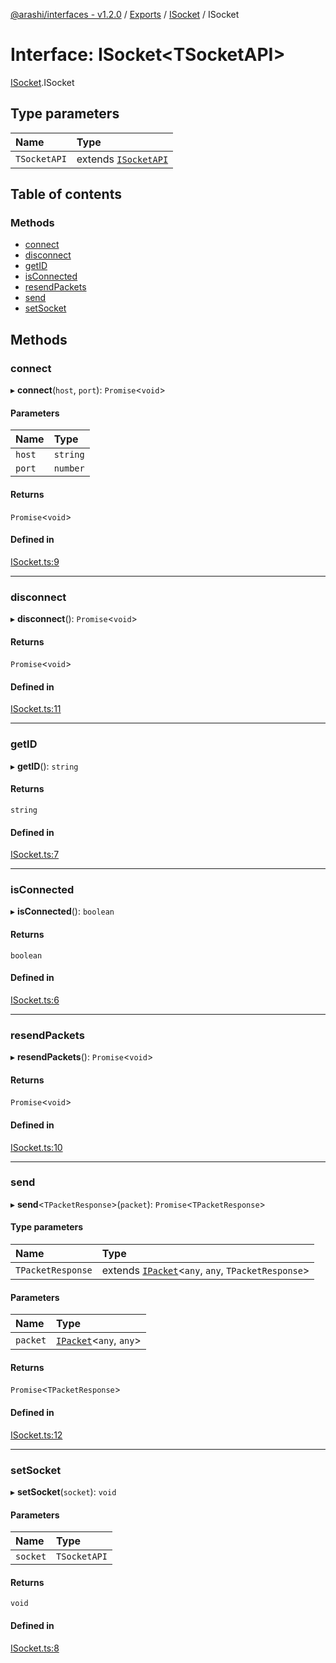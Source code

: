 [@arashi/interfaces - v1.2.0](../README.md) / [Exports](../modules.md) / [ISocket](../modules/ISocket.md) / ISocket

# Interface: ISocket<TSocketAPI\>

[ISocket](../modules/ISocket.md).ISocket

## Type parameters

| Name | Type |
| :------ | :------ |
| `TSocketAPI` | extends [`ISocketAPI`](ISocketAPI.ISocketAPI-1.md) |

## Table of contents

### Methods

- [connect](ISocket.ISocket-1.md#connect)
- [disconnect](ISocket.ISocket-1.md#disconnect)
- [getID](ISocket.ISocket-1.md#getid)
- [isConnected](ISocket.ISocket-1.md#isconnected)
- [resendPackets](ISocket.ISocket-1.md#resendpackets)
- [send](ISocket.ISocket-1.md#send)
- [setSocket](ISocket.ISocket-1.md#setsocket)

## Methods

### connect

▸ **connect**(`host`, `port`): `Promise`<`void`\>

#### Parameters

| Name | Type |
| :------ | :------ |
| `host` | `string` |
| `port` | `number` |

#### Returns

`Promise`<`void`\>

#### Defined in

[ISocket.ts:9](https://github.com/arashijs/interfaces/blob/3f5b69d/src/ISocket.ts#L9)

___

### disconnect

▸ **disconnect**(): `Promise`<`void`\>

#### Returns

`Promise`<`void`\>

#### Defined in

[ISocket.ts:11](https://github.com/arashijs/interfaces/blob/3f5b69d/src/ISocket.ts#L11)

___

### getID

▸ **getID**(): `string`

#### Returns

`string`

#### Defined in

[ISocket.ts:7](https://github.com/arashijs/interfaces/blob/3f5b69d/src/ISocket.ts#L7)

___

### isConnected

▸ **isConnected**(): `boolean`

#### Returns

`boolean`

#### Defined in

[ISocket.ts:6](https://github.com/arashijs/interfaces/blob/3f5b69d/src/ISocket.ts#L6)

___

### resendPackets

▸ **resendPackets**(): `Promise`<`void`\>

#### Returns

`Promise`<`void`\>

#### Defined in

[ISocket.ts:10](https://github.com/arashijs/interfaces/blob/3f5b69d/src/ISocket.ts#L10)

___

### send

▸ **send**<`TPacketResponse`\>(`packet`): `Promise`<`TPacketResponse`\>

#### Type parameters

| Name | Type |
| :------ | :------ |
| `TPacketResponse` | extends [`IPacket`](IPacket.IPacket-1.md)<`any`, `any`, `TPacketResponse`\> |

#### Parameters

| Name | Type |
| :------ | :------ |
| `packet` | [`IPacket`](IPacket.IPacket-1.md)<`any`, `any`\> |

#### Returns

`Promise`<`TPacketResponse`\>

#### Defined in

[ISocket.ts:12](https://github.com/arashijs/interfaces/blob/3f5b69d/src/ISocket.ts#L12)

___

### setSocket

▸ **setSocket**(`socket`): `void`

#### Parameters

| Name | Type |
| :------ | :------ |
| `socket` | `TSocketAPI` |

#### Returns

`void`

#### Defined in

[ISocket.ts:8](https://github.com/arashijs/interfaces/blob/3f5b69d/src/ISocket.ts#L8)
